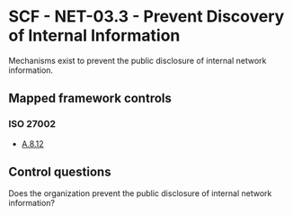 # SCF - NET-03.3 - Prevent Discovery of Internal Information
Mechanisms exist to prevent the public disclosure of internal network information. 
## Mapped framework controls
### ISO 27002
- [A.8.12](../iso27002/a-8.md#a812)
  
## Control questions
Does the organization prevent the public disclosure of internal network information? 
  